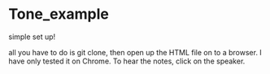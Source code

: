 # Tone_example

simple set up!

all you have to do is git clone, then open up the HTML file on to a browser. I have only tested it on Chrome. 
To hear the notes, click on the speaker.
